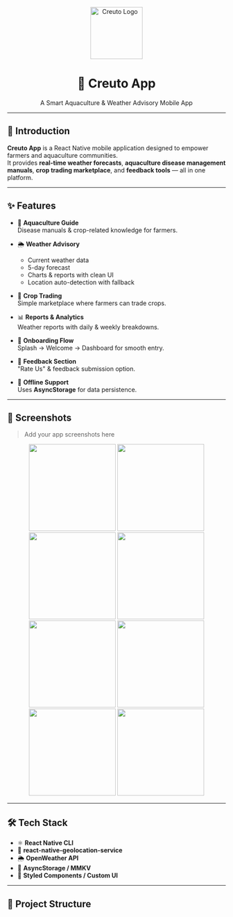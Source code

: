 <p align="center">
  <img src="assets/logo.png" alt="Creuto Logo" width="120"/>
</p>

<h1 align="center">🌱 Creuto App</h1>
<p align="center">A Smart Aquaculture & Weather Advisory Mobile App</p>

---

## 📌 Introduction

**Creuto App** is a React Native mobile application designed to empower farmers and aquaculture communities.  
It provides **real-time weather forecasts**, **aquaculture disease management manuals**, **crop trading marketplace**, and **feedback tools** — all in one platform.

---

## ✨ Features

- 🌊 **Aquaculture Guide**  
  Disease manuals & crop-related knowledge for farmers.

- 🌦 **Weather Advisory**

  - Current weather data
  - 5-day forecast
  - Charts & reports with clean UI
  - Location auto-detection with fallback

- 🛒 **Crop Trading**  
  Simple marketplace where farmers can trade crops.

- 📊 **Reports & Analytics**  
  Weather reports with daily & weekly breakdowns.

- 📱 **Onboarding Flow**  
  Splash → Welcome → Dashboard for smooth entry.

- 💬 **Feedback Section**  
  "Rate Us" & feedback submission option.

- 💾 **Offline Support**  
  Uses **AsyncStorage** for data persistence.

---

## 📸 Screenshots

> Add your app screenshots here

<p align="center">
  <img src="readIMG/1.png" width="200"/> 
  <img src="readIMG/2.png" width="200"/> 
  <img src="readIMG/3.png" width="200"/>
  <img src="readIMG/4.png" width="200"/>
  <img src="readIMG/5.png" width="200"/>
  <img src="readIMG/6.png" width="200"/>
  <img src="readIMG/7.png" width="200"/>  
  <img src="readIMG/8.png" width="200"/>
</p>

---

## 🛠 Tech Stack

- ⚛️ **React Native CLI**
- 📍 **react-native-geolocation-service**
- 🌦 **OpenWeather API**
- 💾 **AsyncStorage / MMKV**
- 🎨 **Styled Components / Custom UI**

---

## 📂 Project Structure

